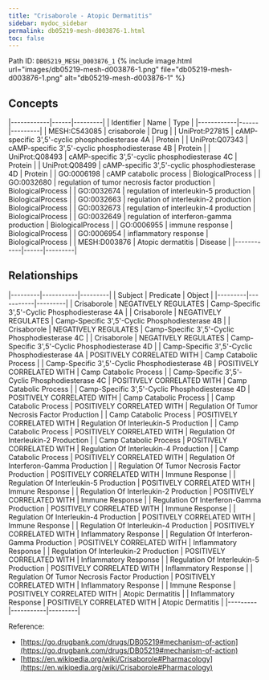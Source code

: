 ```yaml
---
title: "Crisaborole - Atopic Dermatitis"
sidebar: mydoc_sidebar
permalink: db05219-mesh-d003876-1.html
toc: false 
---
```



Path ID: `DB05219_MESH_D003876_1`
{% include image.html url="images/db05219-mesh-d003876-1.png" file="db05219-mesh-d003876-1.png" alt="db05219-mesh-d003876-1" %}

## Concepts

|------------|------|---------|
| Identifier | Name | Type    |
|------------|------|---------|
| MESH:C543085 | crisaborole | Drug |
| UniProt:P27815 | cAMP-specific 3',5'-cyclic phosphodiesterase 4A | Protein |
| UniProt:Q07343 | cAMP-specific 3',5'-cyclic phosphodiesterase 4B | Protein |
| UniProt:Q08493 | cAMP-specific 3',5'-cyclic phosphodiesterase 4C | Protein |
| UniProt:Q08499 | cAMP-specific 3',5'-cyclic phosphodiesterase 4D | Protein |
| GO:0006198 | cAMP catabolic process | BiologicalProcess |
| GO:0032680 | regulation of tumor necrosis factor production | BiologicalProcess |
| GO:0032674 | regulation of interleukin-5 production | BiologicalProcess |
| GO:0032663 | regulation of interleukin-2 production | BiologicalProcess |
| GO:0032673 | regulation of interleukin-4 production | BiologicalProcess |
| GO:0032649 | regulation of interferon-gamma production | BiologicalProcess |
| GO:0006955 | immune response | BiologicalProcess |
| GO:0006954 | inflammatory response | BiologicalProcess |
| MESH:D003876 | Atopic dermatitis | Disease |
|------------|------|---------|

## Relationships

|---------|-----------|---------|
| Subject | Predicate | Object  |
|---------|-----------|---------|
| Crisaborole | NEGATIVELY REGULATES | Camp-Specific 3',5'-Cyclic Phosphodiesterase 4A |
| Crisaborole | NEGATIVELY REGULATES | Camp-Specific 3',5'-Cyclic Phosphodiesterase 4B |
| Crisaborole | NEGATIVELY REGULATES | Camp-Specific 3',5'-Cyclic Phosphodiesterase 4C |
| Crisaborole | NEGATIVELY REGULATES | Camp-Specific 3',5'-Cyclic Phosphodiesterase 4D |
| Camp-Specific 3',5'-Cyclic Phosphodiesterase 4A | POSITIVELY CORRELATED WITH | Camp Catabolic Process |
| Camp-Specific 3',5'-Cyclic Phosphodiesterase 4B | POSITIVELY CORRELATED WITH | Camp Catabolic Process |
| Camp-Specific 3',5'-Cyclic Phosphodiesterase 4C | POSITIVELY CORRELATED WITH | Camp Catabolic Process |
| Camp-Specific 3',5'-Cyclic Phosphodiesterase 4D | POSITIVELY CORRELATED WITH | Camp Catabolic Process |
| Camp Catabolic Process | POSITIVELY CORRELATED WITH | Regulation Of Tumor Necrosis Factor Production |
| Camp Catabolic Process | POSITIVELY CORRELATED WITH | Regulation Of Interleukin-5 Production |
| Camp Catabolic Process | POSITIVELY CORRELATED WITH | Regulation Of Interleukin-2 Production |
| Camp Catabolic Process | POSITIVELY CORRELATED WITH | Regulation Of Interleukin-4 Production |
| Camp Catabolic Process | POSITIVELY CORRELATED WITH | Regulation Of Interferon-Gamma Production |
| Regulation Of Tumor Necrosis Factor Production | POSITIVELY CORRELATED WITH | Immune Response |
| Regulation Of Interleukin-5 Production | POSITIVELY CORRELATED WITH | Immune Response |
| Regulation Of Interleukin-2 Production | POSITIVELY CORRELATED WITH | Immune Response |
| Regulation Of Interferon-Gamma Production | POSITIVELY CORRELATED WITH | Immune Response |
| Regulation Of Interleukin-4 Production | POSITIVELY CORRELATED WITH | Immune Response |
| Regulation Of Interleukin-4 Production | POSITIVELY CORRELATED WITH | Inflammatory Response |
| Regulation Of Interferon-Gamma Production | POSITIVELY CORRELATED WITH | Inflammatory Response |
| Regulation Of Interleukin-2 Production | POSITIVELY CORRELATED WITH | Inflammatory Response |
| Regulation Of Interleukin-5 Production | POSITIVELY CORRELATED WITH | Inflammatory Response |
| Regulation Of Tumor Necrosis Factor Production | POSITIVELY CORRELATED WITH | Inflammatory Response |
| Immune Response | POSITIVELY CORRELATED WITH | Atopic Dermatitis |
| Inflammatory Response | POSITIVELY CORRELATED WITH | Atopic Dermatitis |
|---------|-----------|---------|

Reference: 
  - [https://go.drugbank.com/drugs/DB05219#mechanism-of-action](https://go.drugbank.com/drugs/DB05219#mechanism-of-action)
  - [https://en.wikipedia.org/wiki/Crisaborole#Pharmacology](https://en.wikipedia.org/wiki/Crisaborole#Pharmacology)

